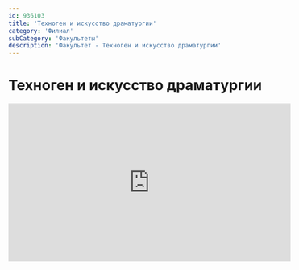 ```yaml
---
id: 936103
title: 'Техноген и искусство драматургии'
category: 'Филиал'
subCategory: 'Факультеты'
description: 'Факультет - Техноген и искусство драматургии'
---
```


# Техноген и искусство драматургии

<iframe
  width="560"
  height="315"
  src="https://www.youtube.com/embed/zoEZE0Dr_50"
  frameborder="0"
  allow="accelerometer; autoplay; clipboard-write; encrypted-media; gyroscope; picture-in-picture"
  allowfullscreen
></iframe>
